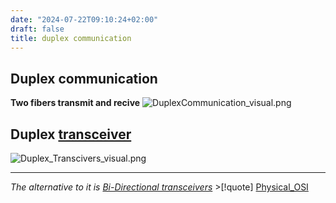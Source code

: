 ```yaml
---
date: "2024-07-22T09:10:24+02:00"
draft: false
title: duplex communication
---
```


## Duplex communication

**Two fibers transmit and recive**
![DuplexCommunication_visual.png](/Notes/DuplexCommunication_visual.png)
## Duplex [transceiver](/Notes/posts/Network/Phisicall/transceiver)
![Duplex_Transcivers_visual.png](/Notes/Duplex_Transcivers_visual.png)

------------------------------------------------------------------------

*The alternative to it is [Bi-Directional
transceivers](/Notes/posts/Network/Phisicall/Bi-Directional_transceivers)*
\>\[!quote\] [Physical_OSI](/Notes/posts/Network/Ref_OSI/Physical_OSI)
